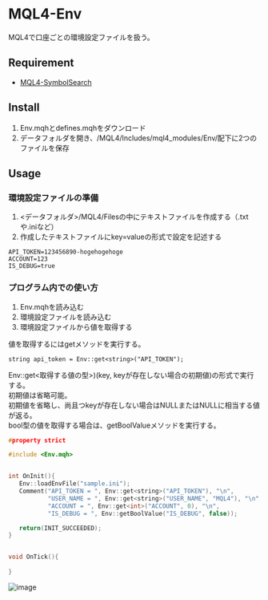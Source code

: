 # MQL4-Env
MQL4で口座ごとの環境設定ファイルを扱う。


## Requirement
- [MQL4-SymbolSearch](https://github.com/KeisukeIwabuchi/MQL4-SymbolSearch)


## Install
1. Env.mqhとdefines.mqhをダウンロード
2. データフォルダを開き、/MQL4/Includes/mql4_modules/Env/配下に2つのファイルを保存


## Usage
### 環境設定ファイルの準備
1. <データフォルダ>/MQL4/Filesの中にテキストファイルを作成する（.txtや.iniなど）
2. 作成したテキストファイルにkey=valueの形式で設定を記述する

```
API_TOKEN=123456890-hogehogehoge
ACCOUNT=123
IS_DEBUG=true
```

### プログラム内での使い方
1. Env.mqhを読み込む
2. 環境設定ファイルを読み込む
3. 環境設定ファイルから値を取得する

値を取得するにはgetメソッドを実行する。

```
string api_token = Env::get<string>("API_TOKEN");
```

Env::get<取得する値の型>)(key, keyが存在しない場合の初期値)の形式で実行する。  
初期値は省略可能。  
初期値を省略し、尚且つkeyが存在しない場合はNULLまたはNULLに相当する値が返る。  
bool型の値を取得する場合は、getBoolValueメソッドを実行する。  

``` cpp
#property strict

#include <Env.mqh>


int OnInit(){
   Env::loadEnvFile("sample.ini");
   Comment("API_TOKEN = ", Env::get<string>("API_TOKEN"), "\n",
           "USER_NAME = ", Env::get<string>("USER_NAME", "MQL4"), "\n",
           "ACCOUNT = ", Env::get<int>("ACCOUNT", 0), "\n",
           "IS_DEBUG = ", Env::getBoolValue("IS_DEBUG", false));

   return(INIT_SUCCEEDED);
}


void OnTick(){
   
}
```
![image](https://cloud.githubusercontent.com/assets/14832366/25302730/e479bf20-277f-11e7-8f48-45e134246543.png)
